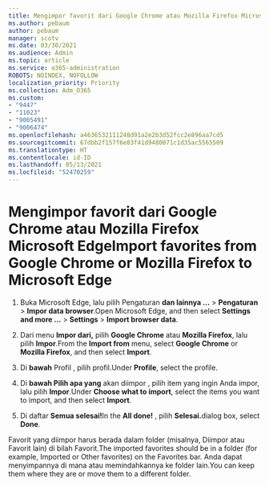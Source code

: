 ```yaml
---
title: Mengimpor favorit dari Google Chrome atau Mozilla Firefox Microsoft Edge
ms.author: pebaum
author: pebaum
manager: scotv
ms.date: 03/30/2021
ms.audience: Admin
ms.topic: article
ms.service: o365-administration
ROBOTS: NOINDEX, NOFOLLOW
localization_priority: Priority
ms.collection: Adm_O365
ms.custom:
- "9447"
- "11023"
- "9005491"
- "9006474"
ms.openlocfilehash: a4636532111248d91a2e2b3d52fcc2e896aa7cd5
ms.sourcegitcommit: 67dbb2f157f6e83f41d9480071c1d35ac5565509
ms.translationtype: HT
ms.contentlocale: id-ID
ms.lasthandoff: 05/13/2021
ms.locfileid: "52470259"
---
```

# <a name="import-favorites-from-google-chrome-or-mozilla-firefox-to-microsoft-edge"></a><span data-ttu-id="bdccb-102">Mengimpor favorit dari Google Chrome atau Mozilla Firefox Microsoft Edge</span><span class="sxs-lookup"><span data-stu-id="bdccb-102">Import favorites from Google Chrome or Mozilla Firefox to Microsoft Edge</span></span>

1. <span data-ttu-id="bdccb-103">Buka Microsoft Edge, lalu pilih Pengaturan **dan lainnya ...**  >  **Pengaturan**  >  **Impor data browser**.</span><span class="sxs-lookup"><span data-stu-id="bdccb-103">Open Microsoft Edge, and then select **Settings and more ...** > **Settings** > **Import browser data**.</span></span>

1. <span data-ttu-id="bdccb-104">Dari menu **Impor dari,** pilih **Google Chrome** atau **Mozilla Firefox**, lalu pilih **Impor**.</span><span class="sxs-lookup"><span data-stu-id="bdccb-104">From the **Import from** menu, select **Google Chrome** or **Mozilla Firefox**, and then select **Import**.</span></span>

1. <span data-ttu-id="bdccb-105">Di **bawah** Profil , pilih profil.</span><span class="sxs-lookup"><span data-stu-id="bdccb-105">Under **Profile**, select the profile.</span></span>

1. <span data-ttu-id="bdccb-106">Di **bawah Pilih apa yang** akan diimpor , pilih item yang ingin Anda impor, lalu pilih **Impor**.</span><span class="sxs-lookup"><span data-stu-id="bdccb-106">Under **Choose what to import**, select the items you want to import, and then select **Import**.</span></span>

1. <span data-ttu-id="bdccb-107">Di daftar **Semua selesai!**</span><span class="sxs-lookup"><span data-stu-id="bdccb-107">In the **All done!**</span></span> <span data-ttu-id="bdccb-108">, pilih **Selesai.**</span><span class="sxs-lookup"><span data-stu-id="bdccb-108">dialog box, select **Done**.</span></span>

<span data-ttu-id="bdccb-109">Favorit yang diimpor harus berada dalam folder (misalnya, Diimpor atau Favorit lain) di bilah Favorit.</span><span class="sxs-lookup"><span data-stu-id="bdccb-109">The imported favorites should be in a folder (for example, Imported or Other favorites) on the Favorites bar.</span></span> <span data-ttu-id="bdccb-110">Anda dapat menyimpannya di mana atau memindahkannya ke folder lain.</span><span class="sxs-lookup"><span data-stu-id="bdccb-110">You can keep them where they are or move them to a different folder.</span></span>
